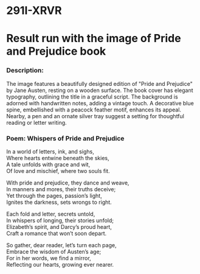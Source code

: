 # 291I-XRVR
# Result run with the image of Pride and Prejudice book

### Description:

The image features a beautifully designed edition of "Pride and Prejudice" by Jane Austen, resting on a wooden surface. The book cover has elegant typography, outlining the title in a graceful script. The background is adorned with handwritten notes, adding a vintage touch. A decorative blue spine, embellished with a peacock feather motif, enhances its appeal. Nearby, a pen and an ornate silver tray suggest a setting for thoughtful reading or letter writing.

### Poem: Whispers of Pride and Prejudice

In a world of letters, ink, and sighs,  
Where hearts entwine beneath the skies,  
A tale unfolds with grace and wit,  
Of love and mischief, where two souls fit.

With pride and prejudice, they dance and weave,  
In manners and mores, their truths deceive;  
Yet through the pages, passion’s light,  
Ignites the darkness, sets wrongs to right.

Each fold and letter, secrets untold,  
In whispers of longing, their stories unfold;  
Elizabeth’s spirit, and Darcy’s proud heart,  
Craft a romance that won’t soon depart.

So gather, dear reader, let’s turn each page,  
Embrace the wisdom of Austen’s age;  
For in her words, we find a mirror,  
Reflecting our hearts, growing ever nearer.